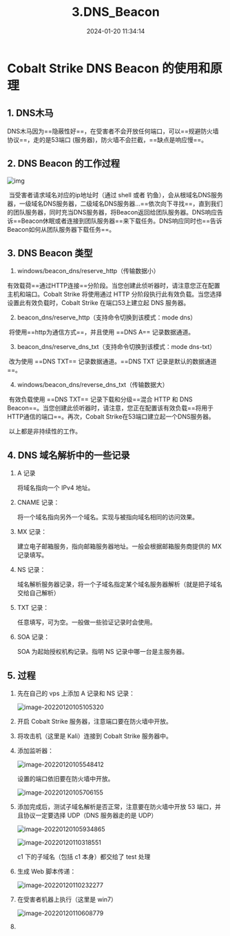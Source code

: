 ﻿---
title: 3.DNS_Beacon
categories:
- Network_Security
- Intranet_Infiltration
- Cobalt_Strike
tags:
- Network_Security
date: 2024-01-20 11:34:14
---

# Cobalt Strike DNS Beacon 的使用和原理

## 1. DNS木马

DNS木马因为==隐蔽性好==，在受害者不会开放任何端口，可以==规避防火墙协议==，走的是53端口 (服务器)，防火墙不会拦截，==缺点是响应慢==。



## 2. DNS Beacon 的工作过程

![img](beepress-image-124454-1583289777.jpg)

​	当受害者请求域名对应的ip地址时（通过 shell 或者 钓鱼），会从根域名DNS服务器，一级域名DNS服务器，二级域名DNS服务器...==依次向下寻找==，直到我们的团队服务器，同时充当DNS服务器，将Beacon返回给团队服务器。DNS响应告诉==Beacon休眠或者连接到团队服务器==来下载任务。DNS响应同时也==告诉Beacon如何从团队服务器下载任务==。



## 3. DNS Beacon 类型

1. windows/beacon_dns/reserve_http（传输数据小）

​	有效载荷==通过HTTP连接==分阶段。当您创建此侦听器时，请注意您正在配置主机和端口。Cobalt Strike 将使用通过 HTTP 分阶段执行此有效负载。当您选择设置此有效负载时，Cobalt Strike 在端口53上建立起 DNS 服务器。

2. beacon_dns/reserve_http（支持命令切换到该模式：mode dns）

​	将使用==http为通信方式==，并且使用 ==DNS A== 记录数据通道。

3. beacon_dns/reserve_dns_txt（支持命令切换到该模式：mode dns-txt）

​	改为使用 ==DNS TXT== 记录数据通道。==DNS TXT 记录是默认的数据通道==。

4. windows/beacon_dns/reverse_dns_txt（传输数据大）

​	有效负载使用 ==DNS TXT== 记录下载和分级==混合 HTTP 和 DNS Beacon==。当您创建此侦听器时，请注意，您正在配置该有效负载==将用于HTTP通信的端口==。再次，Cobalt Strike在53端口建立起一个DNS服务器。

​	以上都是非持续性的工作。



## 4. DNS 域名解析中的一些记录

1. A 记录

    将域名指向一个 IPv4 地址。

2. CNAME 记录：

    将一个域名指向另外一个域名。实现与被指向域名相同的访问效果。

3. MX 记录：

    建立电子邮箱服务，指向邮箱服务器地址。一般会根据邮箱服务商提供的 MX 记录填写。

4. NS 记录：

    域名解析服务器记录，将一个子域名指定某个域名服务器解析（就是把子域名交给自己解析）

5. TXT 记录：

    任意填写，可为空。一般做一些验证记录时会使用。

6. SOA 记录：

    SOA 为起始授权机构记录。指明 NS 记录中哪一台是主服务器。



## 5. 过程

1. 先在自己的 vps 上添加 A 记录和 NS 记录：

    ![image-20220120105105320](image-20220120105105320.png)

2. 开启 Cobalt Strike 服务器，注意端口要在防火墙中开放。

3. 将攻击机（这里是 Kali）连接到 Cobalt Strike 服务器中。

4. 添加监听器：

    ![image-20220120105548412](image-20220120105548412.png)

    设置的端口依旧要在防火墙中开放。

    ![image-20220120105706155](image-20220120105706155.png)

5. 添加完成后，测试子域名解析是否正常，注意要在防火墙中开放 53 端口，并且协议一定要选择 UDP（DNS 服务器走的是 UDP）

    ![image-20220120105934865](image-20220120105934865.png)

    ![image-20220120110318551](image-20220120110318551.png)

    c1 下的子域名（包括 c1 本身）都交给了 test 处理

6. 生成 Web 脚本传递：

    ![image-20220120110232277](image-20220120110232277.png)

7. 在受害者机器上执行（这里是 win7）

    ![image-20220120110608779](image-20220120110608779.png)

8. 

    

